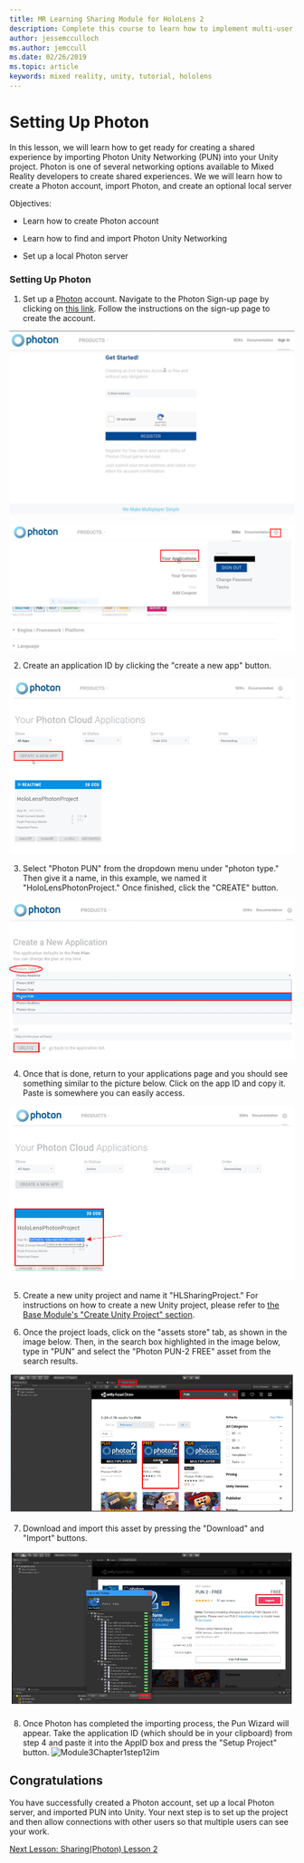```yaml
---
title: MR Learning Sharing Module for HoloLens 2
description: Complete this course to learn how to implement multi-user shared experiences within a HoloLens 2 application.
author: jessemcculloch
ms.author: jemccull
ms.date: 02/26/2019
ms.topic: article
keywords: mixed reality, unity, tutorial, hololens
---
```


# Setting Up Photon

In this lesson, we will learn how to get ready for creating a shared experience by importing Photon Unity Networking (PUN) into your Unity project. Photon is one of several networking options available to Mixed Reality developers to create shared experiences. We we will learn how to create a Photon account, import Photon, and create an optional local server

Objectives:

* Learn how to create Photon account

* Learn how to find and import Photon Unity Networking

* Set up a local Photon server

  

### Setting Up Photon

1. Set up a [Photon](https://dashboard.photonengine.com/en-US/Account/SignUp) account. Navigate to the Photon Sign-up page by clicking on [this link](https://dashboard.photonengine.com/en-US/Account/SignUp). Follow the instructions on the sign-up page to create the account. 
   

![Module3Chapter1step1im](images/module3chapter1step1im.PNG)



![Module3Chapter1step6im](images/module3chapter1step6im.PNG)

2. Create an application ID by clicking the "create a new app" button.

![Module3Chapter1step7aim](images/module3chapter1step7aim.PNG)

3. Select "Photon PUN" from the dropdown menu under "photon type." Then give it a name, in this example, we named it "HoloLensPhotonProject." Once finished, click the "CREATE" button.

![Module3Chapter1step7bim](images/module3chapter1step7bim.PNG)

4. Once that is done, return to your applications page and you should see something similar to the picture below. Click on the app ID and copy it. Paste is somewhere you can easily access.  

![Module3Chapter1step8im](images/module3chapter1step8im.PNG)

5. Create a new unity project and name it "HLSharingProject." For instructions on how to create a new Unity project, please refer to [the Base Module's "Create Unity Project" section](https://docs.microsoft.com/en-us/windows/mixed-reality/mrlearning-base-ch1#create-new-unity-project). 

6. Once the project loads, click on the "assets store" tab, as shown in the image below. Then, in the search box highlighted in the image below, type in "PUN" and select the "Photon PUN-2 FREE" asset from the search results. 

![Module3Chapter1step10im](images/module3chapter1step10im.PNG)

7. Download and import this asset by pressing the "Download" and "Import" buttons.

![Module3Chapter1step11im](images/module3chapter1step11im.PNG)

8. Once Photon has completed the importing process, the Pun Wizard will appear. Take the application ID (which should be in your clipboard) from step 4 and paste it into the AppID box and press the "Setup Project" button. 
![Module3Chapter1step12im](D:\Users\Jason\source\repos\mixed-reality\mixed-reality-docs\images\module3chapter1step12im.png)

   



## Congratulations

You have successfully created a Photon account, set up a local Photon server, and imported PUN into Unity. Your next step is to set up the project and then allow connections with other users so that multiple users can see your work. 

[Next Lesson: Sharing(Photon) Lesson 2](mrlearning-sharing(photon)-ch2.md)

